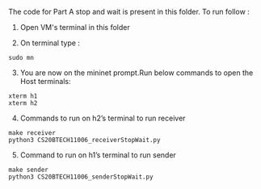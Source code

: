 The code for Part A stop and wait is present in this folder.
To run follow :
1. Open VM's terminal in this folder 

2. On terminal type :
```
sudo mn
```

3. You are now on the mininet prompt.Run below commands to open the Host terminals:
```
xterm h1
xterm h2
```
4. Commands to run on h2’s terminal to run receiver 
```
make receiver 
python3 CS20BTECH11006_receiverStopWait.py
```
5. Command to run on  h1’s terminal to run sender 
```
make sender
python3 CS20BTECH11006_senderStopWait.py
```
